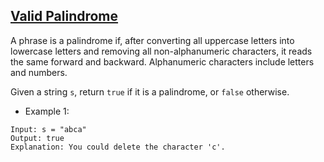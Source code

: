 ## [Valid Palindrome](https://leetcode.com/problems/valid-palindrome/)

A phrase is a palindrome if, after converting all uppercase letters into lowercase letters and removing all non-alphanumeric characters, it reads the same forward and backward. Alphanumeric characters include letters and numbers.

Given a string `s`, return `true` if it is a palindrome, or `false` otherwise.



- Example 1:
```
Input: s = "abca"
Output: true
Explanation: You could delete the character 'c'.
```

